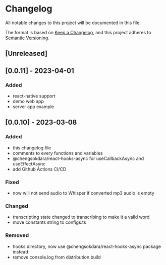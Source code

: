 # Changelog

All notable changes to this project will be documented in this file.

The format is based on [Keep a Changelog](https://keepachangelog.com/en/1.0.0/),
and this project adheres to [Semantic Versioning](https://semver.org/spec/v2.0.0.html).

## [Unreleased]

## [0.0.11] - 2023-04-01

### Added

- react-native support
- demo web app
- server app example

## [0.0.10] - 2023-03-08

### Added

- this changelog file
- comments to every functions and variables
- @chengsokdara/react-hooks-async for useCallbackAsync and useEffectAsync
- add Github Actions CI/CD

### Fixed

- now will not send audio to Whisper if converted mp3 audio is empty

### Changed

- transcripting state changed to transcribing to make it a valid word
- move constants string to configs.ts

### Removed

- hooks directory, now use @chengsokdara/react-hooks-async package instead
- remove console.log from distribution build
